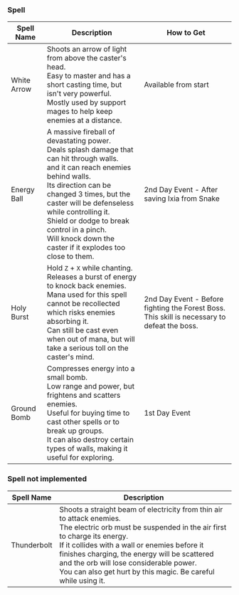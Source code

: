 ### Spell

| Spell Name | Description | How to Get |
| --- | --- | --- |
| White Arrow	| Shoots an arrow of light from above the caster's head.<br>Easy to master and has a short casting time, but isn't very powerful.<br>Mostly used by support mages to help keep enemies at a distance.	| Available from start |
| Energy Ball	| A massive fireball of devastating power.<br>Deals splash damage that can hit through walls.<br>and it can reach enemies behind walls.<br>Its direction can be changed 3 times, but the caster will be defenseless while controlling it.<br>Shield or dodge to break control in a pinch.<br>Will knock down the caster if it explodes too close to them.	| 2nd Day Event - After saving Ixia from Snake |
| Holy Burst | Hold `Z` + `X` while chanting.<br>Releases a burst of energy to knock back enemies.<br>Mana used for this spell cannot be recollected which risks enemies absorbing it.<br>Can still be cast even when out of mana, but will take a serious toll on the caster's mind.	| 2nd Day Event - Before fighting the Forest Boss. This skill is necessary to defeat the boss. |
| Ground Bomb	| Compresses energy into a small bomb.<br>Low range and power, but frightens and scatters enemies.<br>Useful for buying time to cast other spells or to break up groups.<br>It can also destroy certain types of walls, making it useful for exploring.	| 1st Day Event |

### Spell not implemented

| Spell Name | Description |
| --- | --- |
| Thunderbolt | Shoots a straight beam of electricity from thin air to attack enemies.<br>The electric orb must be suspended in the air first to charge its energy.<br>If it collides with a wall or enemies before it finishes charging, the energy will be scattered and the orb will lose considerable power.<br>You can also get hurt by this magic. Be careful while using it. |

